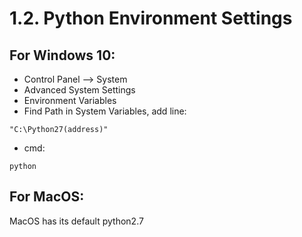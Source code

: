 # 1.2. Python Environment Settings

## For Windows 10:

*  Control Panel --&gt; System
*  Advanced System Settings
*  Environment Variables
*  Find Path in System Variables, add line:

```text
"C:\Python27(address)"
```

*  cmd:

```text
python
```

## For MacOS:

 MacOS has its default python2.7

